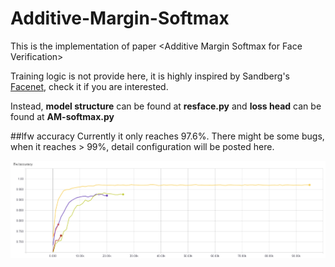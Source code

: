 # Additive-Margin-Softmax
This is the implementation of paper &lt;Additive Margin Softmax for Face Verification>

Training logic is not provide here, it is highly inspired by Sandberg's [Facenet](https://github.com/davidsandberg/facenet), check it if you are interested.

Instead, 
**model structure** can be found at **resface.py** 
and 
**loss head** can be found at **AM-softmax.py**

##lfw accuracy
Currently it only reaches 97.6%. There might be some bugs, when it reaches > 99%, detail configuration will be posted here.

![lfw](./tfboard/lfw_acc.png)

